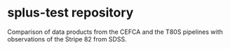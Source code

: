 # splus-test repository

Comparison of data products from the CEFCA and the T80S pipelines with observations of the Stripe 82 from SDSS.
